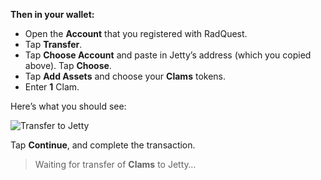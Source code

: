 **Then in your wallet:**

* Open the **Account** that you registered with RadQuest.
* Tap **Transfer**.
* Tap **Choose Account** and paste in Jetty’s address (which you copied above). Tap **Choose**.
* Tap **Add Assets** and choose your **Clams** tokens.
* Enter **1** Clam.

Here’s what you should see:
 
![Transfer to Jetty](/quests-images/key/4-KeyImage_TransferClam.webp)

Tap **Continue**, and complete the transaction.

> Waiting for transfer of **Clams** to Jetty…
